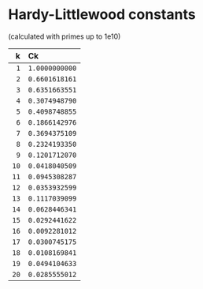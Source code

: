 # Hardy-Littlewood constants
(calculated with primes up to 1e10)

|k|Ck|
|---:|:---|
|`1`|`1.0000000000`|
|`2`|`0.6601618161`|
|`3`|`0.6351663551`|
|`4`|`0.3074948790`|
|`5`|`0.4098748855`|
|`6`|`0.1866142976`|
|`7`|`0.3694375109`|
|`8`|`0.2324193350`|
|`9`|`0.1201712070`|
|`10`|`0.0418040509`|
|`11`|`0.0945308287`|
|`12`|`0.0353932599`|
|`13`|`0.1117039099`|
|`14`|`0.0628446341`|
|`15`|`0.0292441622`|
|`16`|`0.0092281012`|
|`17`|`0.0300745175`|
|`18`|`0.0108169841`|
|`19`|`0.0494104633`|
|`20`|`0.0285555012`|
